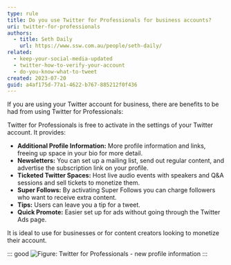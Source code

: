 ```yaml
---
type: rule
title: Do you use Twitter for Professionals for business accounts?
uri: twitter-for-professionals
authors:
  - title: Seth Daily
    url: https://www.ssw.com.au/people/seth-daily/
related:
  - keep-your-social-media-updated
  - twitter-how-to-verify-your-account
  - do-you-know-what-to-tweet
created: 2023-07-20
guid: a4af175d-77a1-4622-b767-885212f0f436
---
```


If you are using your Twitter account for business, there are benefits to be had from using Twitter for Professionals:

<!--endintro-->

Twitter for Professionals is free to activate in the settings of your Twitter account. It provides:

* **Additional Profile Information:** More profile information and links, freeing up space in your bio for more detail.
* **Newsletters:** You can set up a mailing list, send out regular content, and advertise the subscription link on your profile.
* **Ticketed Twitter Spaces:** Host live audio events with speakers and Q&A sessions and sell tickets to monetize them.
* **Super Follows:** By activating Super Follows you can charge followers who want to receive extra content.
* **Tips:** Users can leave you a tip for a tweet.
* **Quick Promote:** Easier set up for ads without going through the Twitter Ads page.

It is ideal to use for businesses or for content creators looking to monetize their account.

::: good
![Figure: Twitter for Professionals - new profile information](elon-twitter.png)
:::

